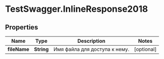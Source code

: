 # TestSwagger.InlineResponse2018

## Properties

Name | Type | Description | Notes
------------ | ------------- | ------------- | -------------
**fileName** | **String** | Имя файла для доступа к нему. | [optional] 


